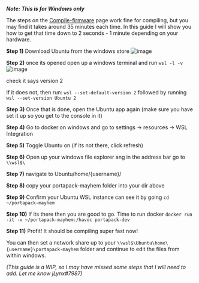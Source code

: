 _**Note: This is for Windows only**_

The steps on the [Compile-firmware](https://github.com/eried/portapack-mayhem/wiki/Compile-firmware#step-3-prepare-the-docker-container) page work fine for compiling, but you may find it takes around 35 minutes each time.
In this guide I will show you how to get that time down to 2 seconds - 1 minute depending on your hardware.



**Step 1)** Download Ubuntu from the windows store
![image](https://user-images.githubusercontent.com/4393979/159869511-93a97a3c-ca7b-46a7-b3f9-447561b1ebc9.png)

**Step 2)** once its opened open up a windows terminal and run ```wsl -l -v```
![image](https://user-images.githubusercontent.com/4393979/159869583-e649c494-c1e0-4e34-a5b1-c428cb4db763.png)

check it says version 2

If it does not, then run: ```wsl --set-default-version 2``` followed by running ```wsl --set-version Ubuntu 2```

**Step 3)** Once that is done, open the Ubuntu app again (make sure you have set it up so you get to the console in it)

**Step 4)** Go to docker on windows and go to settings -> resources -> WSL Integration

**Step 5)** Toggle Ubuntu on (if its not there, click refresh)

**Step 6)** Open up your windows file explorer ang in the address bar go to ``\\wsl$\``

**Step 7)** navigate to Ubuntu/home/{username}/

**Step 8)** copy your portapack-mayhem folder into your dir above

**Step 9)** Confirm your Ubuntu WSL instance can see it by going  ```cd ~/portapack-mayhem```

**Step 10)** If its there then you are good to go. Time to run docker ```docker run -it -v ~/portapack-mayhem:/havoc portapack-dev```

**Step 11)** Profit! It should be compiling super fast now!

You can then set a network share up to your ```\\wsl$\Ubuntu\home\{username}\portapack-mayhem``` folder and continue to edit the files from within windows.

_(This guide is a WIP, so I may have missed some steps that I will need to add. Let me know jLynx#7987)_